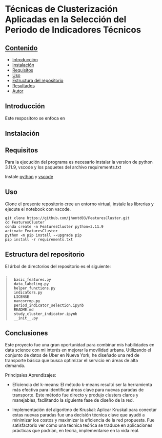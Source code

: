 # Técnicas de Clusterización Aplicadas en la Selección del Periodo de Indicadores Técnicos

## [Contenido](#Contenido)

- [Introducción](#Introduccón)
- [Instalación](#Instalación)
- [Requisitos](#Requisitos)
- [Uso](#Uso)
- [Estructura del repositorio](#Estructura-del-repositorio)
- [Resultados](#Resultados)
- [Autor](#Autor)

## Introducción

Este respositoro se enfoca en 

## Instalación

## Requisitos

Para la ejecución del programa es necesario instalar la version de python 3.11.9, vscode y los paquetes del archivo requirements.txt

Instale [python](https://www.python.org/downloads/) y [vscode](https://code.visualstudio.com/download)

## Uso

Clone el presente repositorio cree un entorno virtual, instale las librerias y ejecute el notebook con vscode.

```
git clone https://github.com/jhontd03/FeaturesCluster.git
cd FeaturesCluster
conda create -n FeaturesCluster python=3.11.9 
activate FeaturesCluster
python -m pip install --upgrade pip
pip install -r requirements.txt
```

## Estructura del repositorio

El árbol de directorios del repositorio es el siguiente:
```
.
│   basic_features.py
│   data_labeling.py
│   helper_functions.py
│   indicators.py
│   LICENSE
│   nancorrmp.py
│   period_indicator_selection.ipynb
│   README.md
│   study_cluster_indicator.ipynb
│   __init__.py
```

## Conclusiones

Este proyecto fue una gran oportunidad para combinar mis habilidades en data science con mi interés en mejorar la movilidad urbana. Utilizando el conjunto de datos de Uber en Nueva York, he diseñado una red de transporte básica que busca optimizar el servicio en áreas de alta demanda.

Principales Aprendizajes:

- Eficiencia del k-means: El método k-means resultó ser la herramienta más efectiva para identificar áreas clave para nuevas paradas de transporte. Este método fue directo y produjo clusters claros y manejables, facilitando la siguiente fase de diseño de la red.

- Implementación del algoritmo de Kruskal: Aplicar Kruskal para conectar estas nuevas paradas fue una decisión técnica clave que ayudó a minimizar los costos y maximizar la eficiencia de la red propuesta. Fue satisfactorio ver cómo una técnica teórica se traduce en aplicaciones prácticas que podrían, en teoría, implementarse en la vida real.
